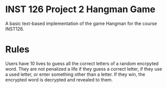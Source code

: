 # INST 126 Project 2 Hangman Game

A basic text-based implementation of the game Hangman for the course INST126.

# Rules
Users have 10 lives to guess all the correct letters of a random
encrpyted word. They are not penalized a life if they guess a
correct letter, if they use a used letter, or enter something other
than a letter. If they win, the encrypted word is decrypted and
revealed to them.
